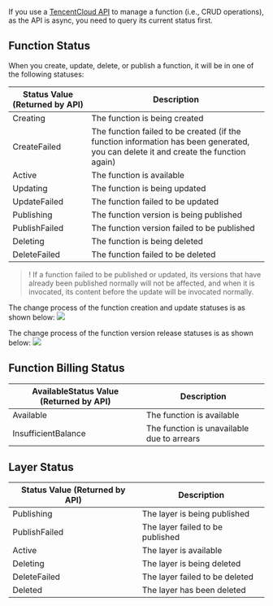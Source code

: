 

If you use a [TencentCloud API](https://intl.cloud.tencent.com/document/product/583/17235) to manage a function (i.e., CRUD operations), as the API is async, you need to query its current status first.

## Function Status

When you create, update, delete, or publish a function, it will be in one of the following statuses:

| Status Value (Returned by API) | Description                                                 |
| --------------------------- | ---------------------------------------------------- |
| Creating                    | The function is being created                                           |
| CreateFailed                | The function failed to be created (if the function information has been generated, you can delete it and create the function again) |
| Active                      | The function is available                                             |
| Updating                    | The function is being updated                                           |
| UpdateFailed                | The function failed to be updated                                         |
| Publishing                  | The function version is being published                                        |
| PublishFailed               | The function version failed to be published                                     |
| Deleting                    | The function is being deleted                                           |
| DeleteFailed                | The function failed to be deleted                                         |



>! If a function failed to be published or updated, its versions that have already been published normally will not be affected, and when it is invocated, its content before the update will be invocated normally.

The change process of the function creation and update statuses is as shown below:
![](https://main.qcloudimg.com/raw/a49f5ac2e5c0340c87e6cd3aaa17ffe7.png)



The change process of the function version release statuses is as shown below:
![](https://main.qcloudimg.com/raw/e4ee43d6c507a14b7bd5b2247af83bed.png)



## Function Billing Status

| AvailableStatus Value (Returned by API) | Description                 |
| -------------------------------------------- | -------------------- |
| Available                                    | The function is available             |
| InsufficientBalance                          | The function is unavailable due to arrears |



## Layer Status

| Status Value (Returned by API) | Description                                                 |
| --------------------------- | ---------- |
| Publishing                  | The layer is being published   |
| PublishFailed               | The layer failed to be published |
| Active                      | The layer is available     |
| Deleting                    | The layer is being deleted   |
| DeleteFailed                | The layer failed to be deleted |
| Deleted                     | The layer has been deleted   |


